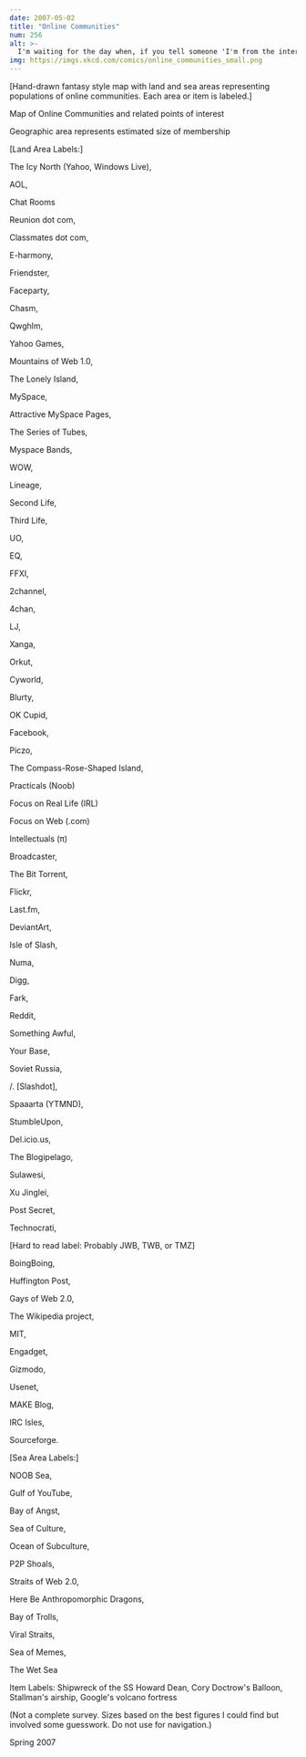 ```yaml
---
date: 2007-05-02
title: "Online Communities"
num: 256
alt: >-
  I'm waiting for the day when, if you tell someone 'I'm from the internet', instead of laughing they just ask 'oh, what part?'
img: https://imgs.xkcd.com/comics/online_communities_small.png
---
```

[Hand-drawn fantasy style map with land and sea areas representing populations of online communities. Each area or item is labeled.]

Map of Online Communities and related points of interest

Geographic area represents estimated size of membership

[Land Area Labels:]

The Icy North (Yahoo, Windows Live),

AOL,

Chat Rooms

Reunion dot com,

Classmates dot com,

E-harmony,

Friendster,

Faceparty,

Chasm,

Qwghlm,

Yahoo Games,

Mountains of Web 1.0,

The Lonely Island,

MySpace,

Attractive MySpace Pages,

The Series of Tubes,

Myspace Bands,

WOW,

Lineage,

Second Life,

Third Life,

UO,

EQ,

FFXI,

2channel,

4chan,

LJ,

Xanga,

Orkut,

Cyworld,

Blurty,

OK Cupid,

Facebook,

Piczo,

The Compass-Rose-Shaped Island,

Practicals (Noob)

Focus on Real Life (IRL)

Focus on Web (.com)

Intellectuals (&pi;)

Broadcaster,

The Bit Torrent,

Flickr,

Last.fm,

DeviantArt,

Isle of Slash,

Numa,

Digg,

Fark,

Reddit,

Something Awful,

Your Base,

Soviet Russia,

/. [Slashdot],

Spaaarta (YTMND),

StumbleUpon,

Del.icio.us,

The Blogipelago,

Sulawesi,

Xu Jinglei,

Post Secret,

Technocrati,

[Hard to read label: Probably JWB, TWB, or TMZ]

BoingBoing,

Huffington Post,

Gays of Web 2.0,

The Wikipedia project,

MIT,

Engadget,

Gizmodo,

Usenet,

MAKE Blog,

IRC Isles,

Sourceforge.

[Sea Area Labels:]

NOOB Sea,

Gulf of YouTube,

Bay of Angst,

Sea of Culture,

Ocean of Subculture,

P2P Shoals,

Straits of Web 2.0,

Here Be Anthropomorphic Dragons,

Bay of Trolls,

Viral Straits,

Sea of Memes,

The Wet Sea

Item Labels: Shipwreck of the SS Howard Dean, Cory Doctrow's Balloon, Stallman's airship, Google's volcano fortress

(Not a complete survey. Sizes based on the best figures I could find but involved some guesswork. Do not use for navigation.)

Spring 2007